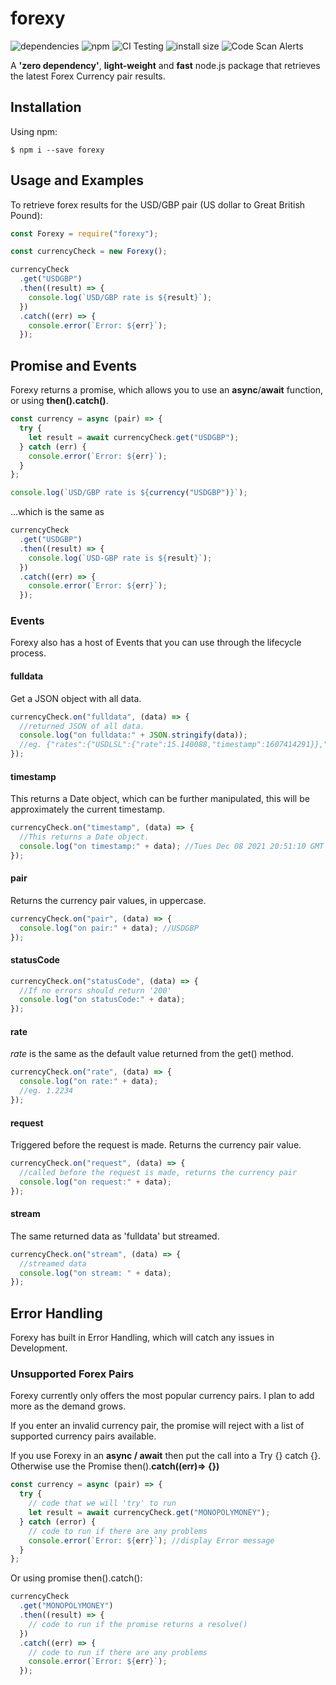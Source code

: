 # forexy

![dependencies](https://img.shields.io/badge/Dependencies-0-blue)
![npm](https://img.shields.io/npm/v/forexy)
![CI Testing](https://github.com/frankc60/forexy/workflows/NodejsCI/badge.svg)
![install size](https://badgen.net/packagephobia/install/forexy)
![Code Scan Alerts](https://github.com/frankc60/forexy/workflows/CodeQL/badge.svg)

A **'zero dependency'**, **light-weight** and **fast** node.js package that retrieves the latest Forex Currency pair results.

## Installation

Using npm:

```shell
$ npm i --save forexy
```

## Usage and Examples

To retrieve forex results for the USD/GBP pair (US dollar to Great British Pound):

```javascript
const Forexy = require("forexy");

const currencyCheck = new Forexy();

currencyCheck
  .get("USDGBP")
  .then((result) => {
    console.log(`USD/GBP rate is ${result}`);
  })
  .catch((err) => {
    console.error(`Error: ${err}`);
  });
```

## Promise and Events

Forexy returns a promise, which allows you to use an **async**/**await** function, or using **then().catch()**.

```javascript
const currency = async (pair) => {
  try {
    let result = await currencyCheck.get("USDGBP");
  } catch (err) {
    console.error(`Error: ${err}`);
  }
};

console.log(`USD/GBP rate is ${currency("USDGBP")}`);
```

...which is the same as

```javascript
currencyCheck
  .get("USDGBP")
  .then((result) => {
    console.log(`USD-GBP rate is ${result}`);
  })
  .catch((err) => {
    console.error(`Error: ${err}`);
  });
```

### Events

Forexy also has a host of Events that you can use through the lifecycle process.

#### fulldata

Get a JSON object with all data.

```javascript
currencyCheck.on("fulldata", (data) => {
  //returned JSON of all data.
  console.log("on fulldata:" + JSON.stringify(data));
  //eg. {"rates":{"USDLSL":{"rate":15.140088,"timestamp":1607414291}},"code":200}
});
```

#### timestamp

This returns a Date object, which can be further manipulated, this will be approximately the current timestamp.

```javascript
currencyCheck.on("timestamp", (data) => {
  //This returns a Date object.
  console.log("on timestamp:" + data); //Tues Dec 08 2021 20:51:10 GMT
});
```

#### pair

Returns the currency pair values, in uppercase.

```javascript
currencyCheck.on("pair", (data) => {
  console.log("on pair:" + data); //USDGBP
});
```

#### statusCode

```javascript
currencyCheck.on("statusCode", (data) => {
  //If no errors should return '200'
  console.log("on statusCode:" + data);
});
```

#### rate

_rate_ is the same as the default value returned from the get() method.

```javascript
currencyCheck.on("rate", (data) => {
  console.log("on rate:" + data);
  //eg. 1.2234
});
```

#### request

Triggered before the request is made. Returns the currency pair value.

```javascript
currencyCheck.on("request", (data) => {
  //called before the request is made, returns the currency pair
  console.log("on request:" + data);
});
```

#### stream

The same returned data as 'fulldata' but streamed.

```javascript
currencyCheck.on("stream", (data) => {
  //streamed data
  console.log("on stream: " + data);
});
```

## Error Handling

Forexy has built in Error Handling, which will catch any issues in Development.

### Unsupported Forex Pairs

Forexy currently only offers the most popular currency pairs. I plan to add more as the demand grows.

If you enter an invalid currency pair, the promise will reject with a list of supported currency pairs available.

If you use Forexy in an **async / await** then put the call into a Try {} catch {}. Otherwise use the Promise then().**catch((err)=> {})**

```javascript
const currency = async (pair) => {
  try {
    // code that we will 'try' to run
    let result = await currencyCheck.get("MONOPOLYMONEY");
  } catch (error) {
    // code to run if there are any problems
    console.error(`Error: ${err}`); //display Error message
  }
};
```

Or using promise then().catch():

```javascript
currencyCheck
  .get("MONOPOLYMONEY")
  .then((result) => {
    // code to run if the promise returns a resolve()
  })
  .catch((err) => {
    // code to run if there are any problems
    console.error(`Error: ${err}`);
  });
```
